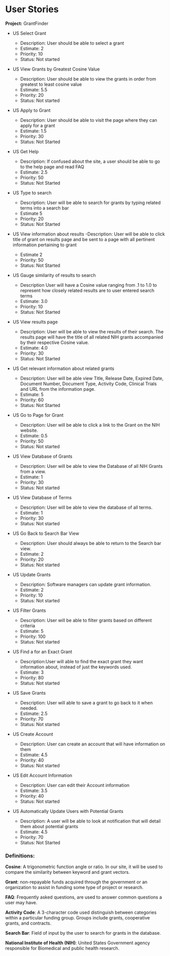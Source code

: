 # User Stories

**Project:** GrantFinder


- US Select Grant
  - Description: User should be able to select a grant
  - Estimate: 2
  - Priority: 10 
  - Status: Not started

- US View Grants by Greatest Cosine Value
  - Description: User should be able to view the grants in order from greatest to least cosine value
  - Estimate: 5.5 
  - Priority: 20 
  - Status: Not started 

- US Apply to Grant
  - Description: User should be able to visit the page where they can apply for a grant
  - Estimate: 1.5
  - Priority: 30 
  - Status: Not Started 

- US Get Help
  - Description: If confused about the site, a user should be able to go to the help page and read FAQ
  - Estimate: 2.5
  - Priority: 50 
  - Status: Not Started 

- US Type to search
  - Description: User will be able to search for grants by typing related terms into a search bar 
  - Estimate 5 
  - Priority: 20
  - Status: Not Started

- US View information about results
  -Description: User will be able to click title of grant on results page and be sent to a page with all pertinent information pertaining to grant
  - Estimate 2
  - Priority: 50
  - Status: Not Started

- US Gauge similarity of results to search 
  - Description User will have a Cosine value ranging from .1 to 1.0 to represent how closely related results are to user entered search terms
  - Estimate: 3.0
  - Priority: 10
  - Status: Not Started


- US View results page
  - Description: User will be able to view the results of their search. The results page will have the title of all related NIH grants accompanied by their respective Cosine value.
  - Estimate: 4.0
  - Priority: 30
  - Status: Not Started

- US Get relevant information about related grants 
  - Description: User will be able view Title, Release Date, Expired Date, Document Number, Document Type, Activity Code, Clinical Trials and URL from the information page.
  - Estimate: 5
  - Priority: 60
  - Status: Not Started

- US Go to Page for Grant
  - Description: User will be able to click a link to the Grant on the NIH website.
  - Estimate: 0.5
  - Priority: 50
  - Status: Not started

- US View Database of Grants
  - Description: User will be able to view the Database of all NIH Grants from a view.
  - Estimate: 1
  - Priority: 30
  - Status: Not started

- US View Database of Terms
  - Description: User will be able to view the database of all terms.
  - Estimate: 1
  - Priority: 30
  - Status: Not started

- US Go Back to Search Bar View
  - Description: User should always be able to return to the Search bar view.
  - Estimate: 2
  - Priority: 20
  - Status: Not started

- US Update Grants
  - Description: Software managers can update grant information.
  - Estimate: 2
  - Priority: 10
  - Status: Not started

- US Filter Grants
  - Description: User will be able to filter grants based on different criteria
  - Estimate: 5
  - Priority: 100
  - Status: Not started

- US Find a for an Exact Grant
  - Description:User will able to find the exact grant they want information about, instead of just the keywords used.
  - Estimate: 3
  - Priority: 80
  - Status: Not started

- US Save Grants
  - Description: User will able to save a grant to go back to it when needed.
  - Estimate: 2.5
  - Priority: 70
  - Status: Not started

- US Create Account
  - Description: User can create an account that will have information on them
  - Estimate: 4.5
  - Priority:  40
  - Status: Not started

- US  Edit Account Information
  - Description: User can edit their Account information
  - Estimate: 3.5
  - Priority: 40
  - Status: Not started

- US Automatically Update Users with Potential Grants
  - Description: A user will be able to look at notification that will detail them about potential grants
  - Estimate: 4.5
  - Priority: 70
  - Status: Not Started 


### Definitions:

**Cosine**: A trigonometric function angle or ratio. In our site, it will be used to compare the similarity between keyword and grant vectors.

**Grant**: non-repayable funds acquired through the government or an organization to assist in funding some type of project or research.

**FAQ**: Frequently asked questions, are used to answer common questions a user may have.

**Activity Code**: A 3-character code used distinguish between categories within a particular funding group.  Groups include grants, cooperative grants, and contracts.

**Search Bar**: Field of input by the user to search for grants in the database.

**National Institute of Health (NIH)**: United States Government agency responsible for Biomedical and public health research.

